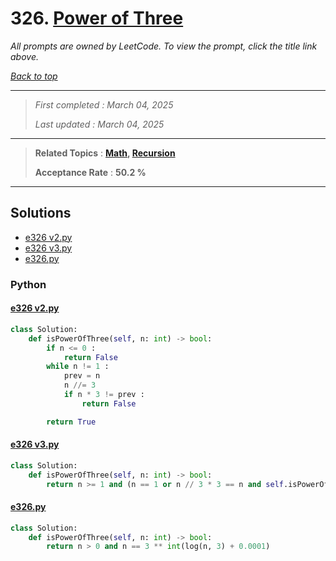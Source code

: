 # 326. [Power of Three](<https://leetcode.com/problems/power-of-three>)

*All prompts are owned by LeetCode. To view the prompt, click the title link above.*

*[Back to top](<../README.md>)*

------

> *First completed : March 04, 2025*
>
> *Last updated : March 04, 2025*

------

> **Related Topics** : **[Math](<by_topic/Math.md>), [Recursion](<by_topic/Recursion.md>)**
>
> **Acceptance Rate** : **50.2 %**

------

## Solutions

- [e326 v2.py](<../my-submissions/e326 v2.py>)
- [e326 v3.py](<../my-submissions/e326 v3.py>)
- [e326.py](<../my-submissions/e326.py>)
### Python
#### [e326 v2.py](<../my-submissions/e326 v2.py>)
```Python
class Solution:
    def isPowerOfThree(self, n: int) -> bool:
        if n <= 0 :
            return False
        while n != 1 :
            prev = n
            n //= 3
            if n * 3 != prev :
                return False

        return True
```

#### [e326 v3.py](<../my-submissions/e326 v3.py>)
```Python
class Solution:
    def isPowerOfThree(self, n: int) -> bool:
        return n >= 1 and (n == 1 or n // 3 * 3 == n and self.isPowerOfThree(n // 3))
```

#### [e326.py](<../my-submissions/e326.py>)
```Python
class Solution:
    def isPowerOfThree(self, n: int) -> bool:
        return n > 0 and n == 3 ** int(log(n, 3) + 0.0001)
```

